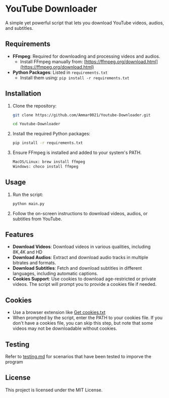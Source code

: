 # YouTube Downloader

A simple yet powerful script that lets you download YouTube videos, audios, and subtitles.

## Requirements

- **FFmpeg**: Required for downloading and processing videos and audios.
  - Install FFmpeg manually from: [https://ffmpeg.org/download.html](https://ffmpeg.org/download.html)
- **Python Packages**: Listed in `requirements.txt`
  - Install them using: `pip install -r requirements.txt`

## Installation

1. Clone the repository:
    ```sh
    git clone https://github.com/Ammar0021/Youtube-Downloader.git
    ```
    ```sh
    cd Youtube-Downloader
    ```

2. Install the required Python packages:
    ```sh
    pip install -r requirements.txt
    ```

3. Ensure FFmpeg is installed and added to your system's PATH.
    ```sh
    MacOS/Linux: brew install ffmpeg 
    Windows: choco install ffmpeg

## Usage

1. Run the script:
    ```sh
    python main.py
    ```

2. Follow the on-screen instructions to download videos, audios, or subtitles from YouTube.

## Features

- **Download Videos**: Download videos in various qualities, including 8K,4K and HD
- **Download Audios**: Extract and download audio tracks in multiple bitrates and formats.
- **Download Subtitles**:  Fetch and download subtitles in different languages, including automatic captions.
- **Cookies Support**: Use cookies to download age-restricted or private videos. The script will prompt you to provide a cookies file if needed.

## Cookies

- Use a browser extension like [Get cookies.txt](https://chromewebstore.google.com/detail/get-cookiestxt-locally/cclelndahbckbenkjhflpdbgdldlbecc)
- When prompted by the script, enter the PATH to your cookies file. If you don't have a cookies file, you can skip this step, but note that some videos may not be downloadable without cookies.

## Testing

Refer to [testing.md](testing.md) for scenarios that have been tested to imporve the program 

## License

This project is licensed under the MIT License.
